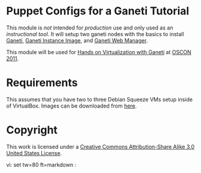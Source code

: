 # Puppet Configs for a Ganeti Tutorial

This module is *not* intended for _production_ use and only used as an
_instructional tool_. It will setup two ganeti nodes with the basics to install
[Ganeti](http://code.google.com/p/ganeti/), [Ganeti Instance
Image](http://code.osuosl.org/projects/ganeti-image), and [Ganeti Web
Manager](http://code.osuosl.org/projects/ganeti-webmgr).

This module will be used for [Hands on Virtualization with
Ganeti](http://www.oscon.com/oscon2011/public/schedule/detail/18544) at [OSCON
2011](http://oscon.com).

# Requirements

This assumes that you have two to three Debian Squeeze VMs setup inside of
VirtualBox. Images can be downloaded from
[here](http://ftp.osuosl.org/pub/osl/ganeti-tutorial/).

# Copyright

This work is licensed under a [Creative Commons Attribution-Share Alike 3.0
United States License](http://creativecommons.org/licenses/by-sa/3.0/us/).

vi: set tw=80 ft=markdown :
